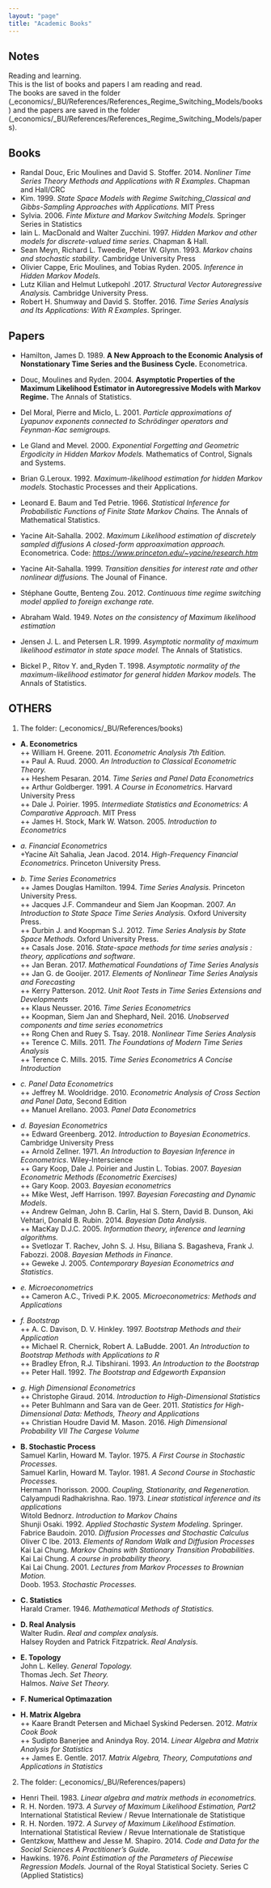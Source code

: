 ```yaml
---
layout: "page"
title: "Academic Books"
---
```

## Notes
Reading and learning.  
This is the list of books and papers I am reading and read.  
The books are saved in the folder (\_economics/\_BU/References/References_Regime_Switching_Models/books) and the papers are saved in the folder (\_economics/\_BU/References/References_Regime_Switching_Models/papers).

## Books
- Randal Douc, Eric Moulines and David S. Stoffer. 2014. *Nonliner Time Series Theory  Methods and Applications with R Examples*. Chapman and Hall/CRC
- Kim. 1999. *State Space Models with Regime Switching_Classical and Gibbs-Sampling Approaches with Applications.* MIT Press
- Sylvia. 2006. *Finte Mixture and Markov Switching Models.* Springer Series in Statistics
- Iain L. MacDonald and Walter Zucchini. 1997. *Hidden Markov and other models for discrete-valued time series*. Chapman & Hall.
- Sean Meyn, Richard L. Tweedie, Peter W. Glynn. 1993. _Markov chains and stochastic stability_. Cambridge University Press
- Olivier Cappe, Eric Moulines, and Tobias Ryden. 2005. _Inference in Hidden Markov Models._
- Lutz Kilian and Helmut Lutkepohl .2017. _Structural Vector Autoregressive Analysis._ Cambridge University Press.
- Robert H. Shumway and David S. Stoffer. 2016. _Time Series Analysis and Its Applications: With R Examples_. Springer.

## Papers
- Hamilton, James D. 1989. **A New Approach to the Economic Analysis of Nonstationary Time Series and the Business Cycle.** Econometrica.
- Douc, Moulines and Ryden. 2004. **Asymptotic Properties of the Maximum Likelihood Estimator in Autoregressive Models with Markov Regime.** The Annals of Statistics.

- Del Moral, Pierre and Miclo, L. 2001. _Particle approximations of Lyapunov exponents connected to Schrödinger operators and Feynman-Kac semigroups._
- Le Gland and Mevel. 2000. _Exponential Forgetting and Geometric Ergodicity in Hidden Markov Models._ Mathematics of Control, Signals and Systems.
- Brian G.Leroux. 1992. _Maximum-likelihood estimation for hidden Markov models._ Stochastic Processes and their Applications.
- Leonard E. Baum and Ted Petrie. 1966. _Statistical Inference for Probabilistic Functions of Finite State Markov Chains._ The Annals of Mathematical Statistics.
- Yacine Ait-Sahalla. 2002. *Maximum Likelihood estimation of discretely sampled diffusions A closed-form approaximation approach.* Econometrica. Code: *https://www.princeton.edu/~yacine/research.htm*
- Yacine Ait-Sahalla. 1999. *Transition densities for interest rate and other nonlinear diffusions.* The Jounal of Finance.
- Stéphane Goutte, Benteng Zou. 2012. *Continuous time regime switching model applied to foreign exchange
rate.*
- Abraham Wald. 1949. _Notes on the consistency of Maximum likelihood estimation_
- Jensen J. L. and Petersen L.R. 1999. _Asymptotic normality of maximum likelihood estimator in state space model._ The Annals of Statistics.
- Bickel P., Ritov Y. and_Ryden T. 1998. _Asymptotic normality of the maximum-likelihood estimator for general hidden Markov models._ The Annals of Statistics.

## OTHERS
1. The folder: (\_economics/\_BU/References/books)
- **A. Econometrics**  
++ William H. Greene. 2011. _Econometric Analysis 7th Edition._  
++ Paul A. Ruud. 2000. _An Introduction to Classical Econometric Theory._  
++ Heshem Pesaran. 2014. _Time Series and Panel Data Econometrics_  
++ Arthur Goldberger. 1991. _A Course in Econometrics_. Harvard University Press  
++ Dale J. Poirier. 1995. _Intermediate Statistics and Econometrics: A Comparative Approach_. MIT Press  
++ James H. Stock, Mark W. Watson. 2005. _Introduction to Econometrics_  

- *a. Financial Econometrics*  
+Yacine Aït Sahalia, Jean Jacod. 2014. *High-Frequency Financial Econometrics*. Princeton University Press.  

- *b. Time Series Econometrics*  
++ James Douglas Hamilton. 1994. _Time Series Analysis._ Princeton University Press.  
++ Jacques J.F. Commandeur and Siem Jan Koopman. 2007. _An Introduction to State Space Time Series Analysis._ Oxford University Press.  
++ Durbin J. and Koopman S.J. 2012. _Time Series Analysis by State Space Methods._ Oxford University Press.  
++ Casals Jose. 2016. _State-space methods for time series analysis : theory, applications and software_.  
++ Jan Beran. 2017. _Mathematical Foundations of Time Series Analysis_  
++ Jan G. de Gooijer. 2017. _Elements of Nonlinear Time Series Analysis and Forecasting_  
++ Kerry Patterson. 2012. _Unit Root Tests in Time Series Extensions and Developments_  
++ Klaus Neusser. 2016. _Time Series Econometrics_  
++ Koopman, Siem Jan and Shephard, Neil. 2016. _Unobserved components and time series econometrics_  
++ Rong Chen and Ruey S. Tsay. 2018. _Nonlinear Time Series Analysis_  
++ Terence C. Mills. 2011. _The Foundations of Modern Time Series Analysis_  
++ Terence C. Mills. 2015. _Time Series Econometrics A Concise Introduction_  

- *c. Panel Data Econometrics*  
++ Jeffrey M. Wooldridge. 2010. _Econometric Analysis of Cross Section and Panel Data_, Second Edition  
++ Manuel Arellano. 2003. _Panel Data Econometrics_  

- *d. Bayesian Econometrics*  
++ Edward Greenberg. 2012. _Introduction to Bayesian Econometrics_. Cambridge University Press  
++ Arnold Zellner. 1971. _An Introduction to Bayesian Inference in Econometrics_. Wiley-Interscience  
++ Gary Koop, Dale J. Poirier and Justin L. Tobias. 2007. _Bayesian Econometric Methods (Econometric Exercises)_  
++ Gary Koop. 2003. _Bayesian econometrics_  
++ Mike West, Jeff Harrison. 1997. _Bayesian Forecasting and Dynamic Models_.  
++ Andrew Gelman, John B. Carlin, Hal S. Stern, David B. Dunson, Aki Vehtari, Donald B. Rubin. 2014. _Bayesian Data Analysis_.  
++ MacKay D.J.C. 2005. _Information theory, inference and learning algorithms._  
++ Svetlozar T. Rachev, John S. J. Hsu, Biliana S. Bagasheva, Frank J. Fabozzi. 2008. _Bayesian Methods in Finance_.  
++ Geweke J. 2005. _Contemporary Bayesian Econometrics and Statistics_.  

- *e. Microeconometrics*  
++ Cameron A.C., Trivedi P.K. 2005. _Microeconometrics: Methods and Applications_  

- *f. Bootstrap*  
++ A. C. Davison, D. V. Hinkley. 1997. _Bootstrap Methods and their Application_  
++ Michael R. Chernick, Robert A. LaBudde. 2001. _An Introduction to Bootstrap Methods with Applications to R_  
++ Bradley Efron, R.J. Tibshirani. 1993. _An Introduction to the Bootstrap_  
++ Peter Hall. 1992. _The Bootstrap and Edgeworth Expansion_  

- *g. High Dimensional Econometrics*  
++ Christophe Giraud. 2014. _Introduction to High-Dimensional Statistics_  
++ Peter Buhlmann and Sara van de Geer. 2011. _Statistics for High-Dimensional Data: Methods, Theory and Applications_  
++ Christian Houdre David M. Mason. 2016. _High Dimensional Probability VII The Cargese Volume_  

- **B. Stochastic Process**  
Samuel Karlin, Howard M. Taylor. 1975. _A First Course in Stochastic Processes._  
Samuel Karlin, Howard M. Taylor. 1981. _A Second Course in Stochastic Processes._  
Hermann Thorisson. 2000. _Coupling, Stationarity, and Regeneration._  
Calyampudi Radhakrishna. Rao. 1973. _Linear statistical inference and its applications_  
Witold Bednorz. _Introduction to Markov Chains_  
Shunji Osaki. 1992. _Applied Stochastic System Modeling_. Springer.  
Fabrice Baudoin. 2010. _Diffusion Processes and Stochastic Calculus_  
Oliver C Ibe. 2013. _Elements of Random Walk and Diffusion Processes_  
Kai Lai Chung. _Markov Chains with Stationary Transition Probabilities_.  
Kai Lai Chung. _A course in probability theory._  
Kai Lai Chung. 2001. _Lectures from Markov Processes to Brownian Motion._  
Doob. 1953. _Stochastic Processes._  

- **C. Statistics**  
Harald Cramer. 1946. _Mathematical Methods of Statistics._

- **D. Real Analysis**  
Walter Rudin. _Real and complex analysis._  
Halsey Royden and Patrick Fitzpatrick. _Real Analysis._  
 
- **E. Topology**  
John L. Kelley. _General Topology._  
Thomas Jech. _Set Theory._  
Halmos. _Naive Set Theory._

- **F. Numerical Optimazation**  

- **H. Matrix Algebra**  
++ Kaare Brandt Petersen and Michael Syskind Pedersen. 2012. _Matrix Cook Book_  
++ Sudipto Banerjee and Anindya Roy. 2014. _Linear Algebra and Matrix Analysis for Statistics_  
++ James E. Gentle. 2017. _Matrix Algebra, Theory, Computations and Applications in Statistics_  

2. The folder: (\_economics/\_BU/References/papers)
- Henri Theil. 1983. _Linear algebra and matrix methods in econometrics._
-  R. H. Norden. 1973. _A Survey of Maximum Likelihood Estimation, Part2_ 
International Statistical Review / Revue Internationale de Statistique
-  R. H. Norden. 1972. _A Survey of Maximum Likelihood Estimation._ 
International Statistical Review / Revue Internationale de Statistique
- Gentzkow, Matthew and Jesse M. Shapiro. 2014. _Code and Data for the Social Sciences A Practitioner’s Guide._
- Hawkins. 1976. _Point Estimation of the Parameters of Piecewise Regression Models._ Journal of the Royal Statistical Society. Series C (Applied Statistics)




